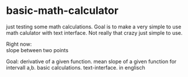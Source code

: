 # basic-math-calculator
just testing some math calculations. Goal is to make a very simple to use math calulator with text interface. Not really that crazy just simple to use.


Right now:  
slope between two points

Goal: 
derivative of a given function.
mean slope of a given function for intervall a,b. 
basic calculations. 
text-interface. 
in englisch
